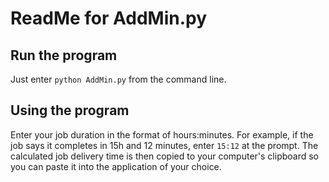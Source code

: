 # ReadMe for AddMin.py

## Run the program

Just enter `python AddMin.py` from the command line.

## Using the program

Enter your job duration in the format of hours:minutes. For example, if the job says it completes in 15h and 12 minutes, enter `15:12` at the prompt.
The calculated job delivery time is then copied to your computer's clipboard so you can paste it into the application of your choice.
